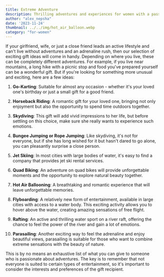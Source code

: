 ```yaml
---
title: Extreme Adventure
description: Thrilling adventures and experiences for women with a passion for adrenaline.
author: "alex_nepsha"
date: '2023-11-24'
thumbnail: ../../img/hot_air_balloon.webp
category: "for-women"
---
```


If your girlfriend, wife, or just a close friend leads an active lifestyle and can't live without adventures and an
adrenaline rush, then our selection of exciting gift ideas will come in handy. Depending on where you live, these can be
completely different adventures. For example, if you live near mountains, a long hike with a picnic stop and food you've
prepared yourself can be a wonderful gift. But if you're looking for something more unusual and exciting, here are a few
ideas:

1. **Go-Karting**: Suitable for almost any occasion - whether it's your loved one's birthday or just a small gift for a
   good friend.

2. **Horseback Riding**: A romantic gift for your loved one, bringing not only enjoyment but also the opportunity to
   spend time outdoors together.

3. **Skydiving**: This gift will add vivid impressions to her life, but before settling on this choice, make sure she
   really wants to experience such emotions.

4. **Bungee Jumping or Rope Jumping**: Like skydiving, it's not for everyone, but if she has long wished for it but
   hasn't dared to go alone, you can pleasantly surprise a close person.

5. **Jet Skiing**: In most cities with large bodies of water, it's easy to find a company that provides jet ski rental
   services.

6. **Quad Biking**: An adventure on quad bikes will provide unforgettable moments and the opportunity to explore natural
   beauty together.

7. **Hot Air Ballooning**: A breathtaking and romantic experience that will leave unforgettable memories.

8. **Flyboarding**: A relatively new form of entertainment, available in large cities with access to a water body. This
   exciting activity allows you to hover above the water, creating amazing sensations of free flight.

9. **Rafting**: An active and thrilling water sport on a river raft, offering the chance to feel the power of the river
   and gain a lot of emotions.

10. **Parasailing**: Another exciting way to feel the adrenaline and enjoy beautiful views, parasailing is suitable for
    those who want to combine extreme sensations with the beauty of nature.

This is by no means an exhaustive list of what you can give to someone who is passionate about adventures. The key is to
remember that not everyone is suited to certain types of entertainment, so it's important to consider the interests and
preferences of the gift recipient.
